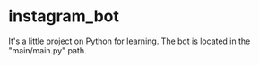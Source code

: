 # instagram_bot
It's a little project on Python for learning. 
The bot is located in the "main/main.py" path.
